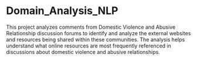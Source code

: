 # Domain_Analysis_NLP
This project analyzes comments from Domestic Violence and Abusive Relationship discussion forums to identify and analyze the external websites and resources being shared within these communities. The analysis helps understand what online resources are most frequently referenced in discussions about domestic violence and abusive relationships.

